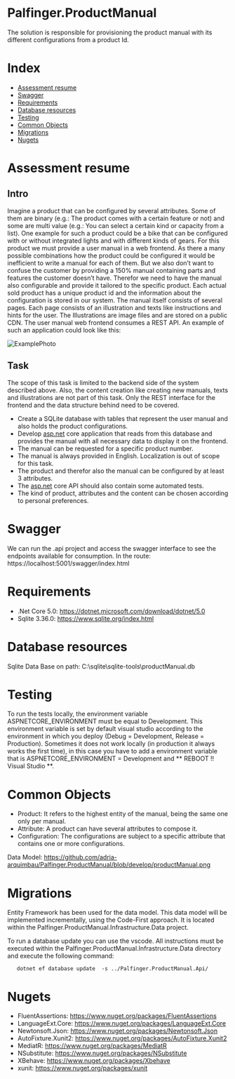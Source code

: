 # Palfinger.ProductManual

The solution is responsible for provisioning the product manual with its different configurations from a product Id.

# Index
- [Assessment resume](#assessment-resume)
- [Swagger](#swagger)
- [Requirements](#requirements)
- [Database resources](#database-resources)
- [Testing](#testing)
- [Common Objects](#common-objects)
- [Migrations](#migrations)
- [Nugets](#nugets)

# Assessment resume

## Intro
Imagine a product that can be configured by several attributes. Some of them are binary
(e.g.: The product comes with a certain feature or not) and some are multi value (e.g.: You
can select a certain kind or capacity from a list). One example for such a product could be
a bike that can be configured with or without integrated lights and with different kinds of
gears.
For this product we must provide a user manual in a web frontend. As there a many
possible combinations how the product could be configured it would be inefficient to write a
manual for each of them. But we also don’t want to confuse the customer by providing a
150% manual containing parts and features the customer doesn’t have. Therefor we need
to have the manual also configurable and provide it tailored to the specific product. Each
actual sold product has a unique product id and the information about the configuration is
stored in our system.
The manual itself consists of several pages. Each page consists of an illustration and texts
like instructions and hints for the user. The Illustrations are image files and are stored on a
public CDN.
The user manual web frontend consumes a REST API.
An example of such an application could look like this:

![ExamplePhoto](https://s3.us-west-2.amazonaws.com/secure.notion-static.com/5a80c11d-de0b-48ff-a9f9-c03ee9f5fe4e/Untitled.png?X-Amz-Algorithm=AWS4-HMAC-SHA256&X-Amz-Credential=AKIAT73L2G45O3KS52Y5%2F20210822%2Fus-west-2%2Fs3%2Faws4_request&X-Amz-Date=20210822T113637Z&X-Amz-Expires=86400&X-Amz-Signature=4a39a1f62e0fb6f11fd44115f8e349a07d87cb20dafe3eec6d8f629f3412ba5e&X-Amz-SignedHeaders=host&response-content-disposition=filename%20%3D%22Untitled.png%22)

## Task
The scope of this task is limited to the backend side of the system described above. Also,
the content creation like creating new manuals, texts and illustrations are not part of this
task. Only the REST interface for the frontend and the data structure behind need to be
covered.
- Create a SQLite database with tables that represent the user manual and also holds
the product configurations.
- Develop [asp.net](http://asp.net/) core application that reads from this database and provides the
manual with all necessary data to display it on the frontend.
- The manual can be requested for a specific product number.
- The manual is always provided in English. Localization is out of scope for this task.
- The product and therefor also the manual can be configured by at least 3 attributes.
- The [asp.net](http://asp.net/) core API should also contain some automated tests.
- The kind of product, attributes and the content can be chosen according to personal
preferences.

# Swagger

We can run the .api project and access the swagger interface to see the endpoints available for consumption.
In the route: https://localhost:5001/swagger/index.html

# Requirements

- .Net Core 5.0: https://dotnet.microsoft.com/download/dotnet/5.0
- Sqlite 3.36.0: https://www.sqlite.org/index.html

# Database resources

Sqlite Data Base on path: C:\sqlite\sqlite-tools\productManual.db

# Testing

To run the tests locally, the environment variable ASPNETCORE_ENVIRONMENT must be equal to Development. This environment variable is set by default visual studio according to the environment in which you deploy (Debug = Development, Release = Production). Sometimes it does not work locally (in production it always works the first time), in this case you have to add a environment variable that is ASPNETCORE_ENVIRONMENT = Development and ** REBOOT !! Visual Studio **.

# Common Objects

  - Product: It refers to the highest entity of the manual, being the same one only per manual.
  - Attribute: A product can have several attributes to compose it.
  - Configuration: The configurations are subject to a specific attribute that contains one or more configurations.
  
Data Model: https://github.com/adria-arquimbau/Palfinger.ProductManual/blob/develop/productManual.png

# Migrations
Entity Framework has been used for the data model. This data model will be implemented incrementally, using the Code-First approach. It is located within the Palfinger.ProductManual.Infrastructure.Data project.

To run a database update you can use the vscode. All instructions must be executed within the Palfinger.ProductManual.Infrastructure.Data directory and execute the following command:

```
   dotnet ef database update  -s ../Palfinger.ProductManual.Api/
```

# Nugets

- FluentAssertions: https://www.nuget.org/packages/FluentAssertions
- LanguageExt.Core: https://www.nuget.org/packages/LanguageExt.Core
- Newtonsoft.Json: https://www.nuget.org/packages/Newtonsoft.Json
- AutoFixture.Xunit2: https://www.nuget.org/packages/AutoFixture.Xunit2
- MediatR: https://www.nuget.org/packages/MediatR
- NSubstitute: https://www.nuget.org/packages/NSubstitute
- XBehave: https://www.nuget.org/packages/Xbehave
- xunit: https://www.nuget.org/packages/xunit
